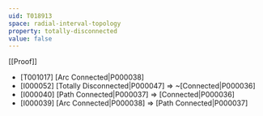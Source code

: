 ```yaml
---
uid: T018913
space: radial-interval-topology
property: totally-disconnected
value: false
---
```

[[Proof]]

* [T001017] [Arc Connected|P000038]
* [I000052] [Totally Disconnected|P000047] => ~[Connected|P000036]
* [I000040] [Path Connected|P000037] => [Connected|P000036]
* [I000039] [Arc Connected|P000038] => [Path Connected|P000037]


